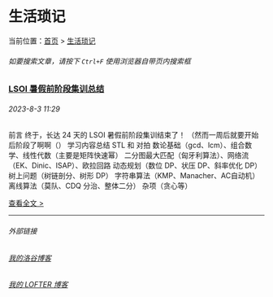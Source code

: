 # 生活琐记

当前位置：[首页](index.md) > [生活琐记](life.md)

###### 如要搜索文章，请按下 ```Ctrl+F``` 使用浏览器自带页内搜索框

### [LSOI 暑假前阶段集训总结](life-1.md) 

###### 2023-8-3 11:29

前言 终于，长达 24 天的 LSOI 暑假前阶段集训结束了！ （然而一周后就要开始后阶段了啊啊（） 学习内容总结 STL 和 对拍 数论基础（gcd、lcm）、组合数学、线性代数（主要是矩阵快速幂） 二分图最大匹配（匈牙利算法）、网络流（EK、Dinic、ISAP）、欧拉回路 动态规划（数位 DP、状压 DP、斜率优化 DP） 树上问题（树链剖分、树形 DP） 字符串算法（KMP、Manacher、AC自动机） 离线算法（莫队、CDQ 分治、整体二分） 杂项（贪心等） 

[查看全文 >](life-1.md)

---
###### 外部链接
###### [我的洛谷博客](https://muhyih.blog.luogu.org/)
###### [我的 LOFTER 博客](https://seven-celsius-sunny.lofter.com/)
